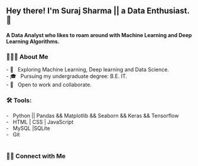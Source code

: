 <h2> Hey there! I'm Suraj Sharma || a Data Enthusiast. 👋</h2>
<h4> A Data Analyst who likes to roam around with Machine Learning and Deep Learning Algorithms. </h4>


<h3> 👨🏻‍💻 About Me </h3>
- 🤔 &nbsp; Exploring Machine Learning, Deep learning and Data Science. </br>
- 🎓 &nbsp; Pursuing my undergraduate degree: B.E. IT. </br>
- 💼 &nbsp; Open to work and collaborate. </br>


<h3>🛠 Tools:</h3>  
- &nbsp; Python || Pandas && Matplotlib && Seaborn && Keras && Tensorflow </br>
- &nbsp; HTML | CSS | JavaScript </br>
- &nbsp; MySQL |SQLite </br>
- &nbsp; Git </br>


<br/>

<h3> 🤝🏻 Connect with Me </h3>
